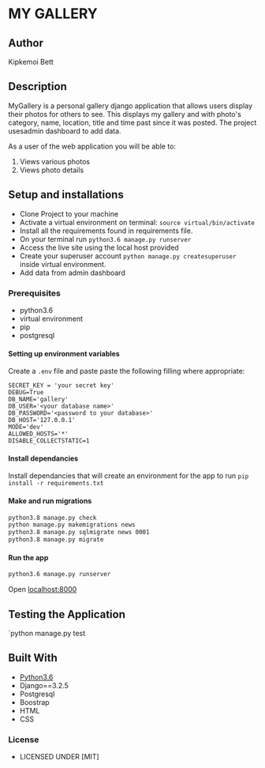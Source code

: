 # MY GALLERY

## Author
Kipkemoi Bett

## Description
MyGallery is a personal gallery django application that allows users display their photos for others to see.
This displays my gallery  and with photo's category,  name, location,  title and time past since it was posted. The project usesadmin dashboard to add data.

As a user of the web application you will be able to:

1. Views various photos
2. Views photo details


## Setup and installations
* Clone Project to your machine
* Activate a virtual environment on terminal: `source virtual/bin/activate`
* Install all the requirements found in requirements file.
* On your terminal run `python3.6 manage.py runserver`
* Access the live site using the local host provided
* Create your superuser account `python manage.py createsuperuser` inside virtual environment.
* Add data from admin dashboard

### Prerequisites
* python3.6
* virtual environment
* pip
* postgresql

#### Setting up environment variables
Create a `.env` file and paste paste the following filling where appropriate:
```
SECRET_KEY = 'your secret key'
DEBUG=True
DB_NAME='gallery'
DB_USER='<your database name>'
DB_PASSWORD='<password to your database>'
DB_HOST='127.0.0.1'
MODE='dev'
ALLOWED_HOSTS='*'
DISABLE_COLLECTSTATIC=1
```

#### Install dependancies
Install dependancies that will create an environment for the app to run
`pip install -r requirements.txt`

#### Make and run migrations
```bash
python3.8 manage.py check
python manage.py makemigrations news
python3.8 manage.py sqlmigrate news 0001
python3.8 manage.py migrate
```

#### Run the app
```bash
python3.6 manage.py runserver
```
Open [localhost:8000](http://127.0.0.1:8000/)



## Testing the Application
`python manage.py test 
        
## Built With

* [Python3.6](https://docs.python.org/3/)
* Django==3.2.5
* Postgresql 
* Boostrap
* HTML
* CSS


### License

* LICENSED UNDER [MIT]